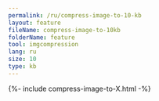 ```yaml
---
permalink: /ru/compress-image-to-10-kb
layout: feature
fileName: compress-image-to-10kb
folderName: feature
tool: imgcompression
lang: ru
size: 10
type: kb
---
```


{%- include compress-image-to-X.html -%}
